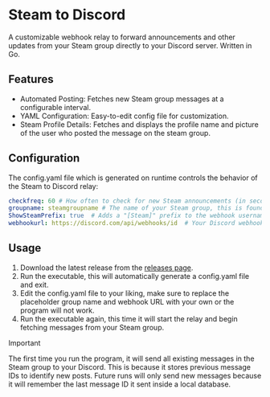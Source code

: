 # Steam to Discord

A customizable webhook relay to forward announcements and other updates from your Steam group directly to your Discord server. Written in Go.

## Features

* Automated Posting: Fetches new Steam group messages at a configurable interval.
* YAML Configuration: Easy-to-edit config file for customization.
* Steam Profile Details: Fetches and displays the profile name and picture of the user who posted the message on the steam group.

## Configuration

The config.yaml file which is generated on runtime  controls the behavior of the Steam to Discord relay:

```yaml
checkfreq: 60 # How often to check for new Steam announcements (in seconds)
groupname: steamgroupname # The name of your Steam group, this is found in the URL of your group
ShowSteamPrefix: true  # Adds a "[Steam]" prefix to the webhook username (true/false)
webhookurl: https://discord.com/api/webhooks/id  # Your Discord webhook URL, this can be found in the settings of your Discord server
```

## Usage

1. Download the latest release from the [releases page](https://github.com/MrEnder0/steam-to-discord).
2. Run the executable, this will automatically generate a config.yaml file and exit.
3. Edit the config.yaml file to your liking, make sure to replace the placeholder group name and webhook URL with your own or the program will not work.
4. Run the executable again, this time it will start the relay and begin fetching messages from your Steam group.

> [!IMPORTANT]  
> The first time you run the program, it will send all existing messages in the Steam group to your Discord. This is because it stores previous message IDs to identify new posts. Future runs will only send new messages because it will remember the last message ID it sent inside a local database.